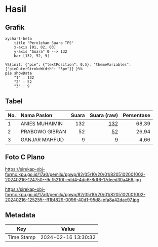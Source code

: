# Hasil

## Grafik

```mermaid
xychart-beta
    title "Perolehan Suara TPS"
    x-axis [01, 02, 03]
    y-axis "Suara" 0 --> 132
    bar [132, 52, 9]
```

```mermaid
%%{init: {"pie": {"textPosition": 0.5}, "themeVariables": {"pieOuterStrokeWidth": "5px"}} }%%
pie showData
    "1" : 132
    "2" : 52
    "3" : 9
```

## Tabel

| No. | Nama Paslon    | Suara | Suara (raw) | Persentase |
|:--- |:-------------- | -----:| -----------:| ----------:|
| 1   | ANIES MUHAIMIN | 132   | [132][p-1]  | 68,39      |
| 2   | PRABOWO GIBRAN | 52    | [52][p-2]   | 26,94      |
| 3   | GANJAR MAHFUD  | 9     | [9][p-3]    | 4,66       |


[p-1]: https://github.com/gigit-pemilu/pemilu-2024-82-maluku-utara/blob/main/pilpres/hitung-suara/sub/82-maluku-utara/sub/05-kepulauan-sula/sub/10-mangoli-utara-timur/sub/2001-kawata/sub/002-tps/sub/paslon-1.txt
[p-2]: https://github.com/gigit-pemilu/pemilu-2024-82-maluku-utara/blob/main/pilpres/hitung-suara/sub/82-maluku-utara/sub/05-kepulauan-sula/sub/10-mangoli-utara-timur/sub/2001-kawata/sub/002-tps/sub/paslon-2.txt
[p-3]: https://github.com/gigit-pemilu/pemilu-2024-82-maluku-utara/blob/main/pilpres/hitung-suara/sub/82-maluku-utara/sub/05-kepulauan-sula/sub/10-mangoli-utara-timur/sub/2001-kawata/sub/002-tps/sub/paslon-3.txt

## Foto C Plano

https://sirekap-obj-formc.kpu.go.id/17a0/pemilu/ppwp/82/05/10/20/01/8205102001002-20240216-124750--9cf5210f-edd4-4dc6-8df6-17deed30a466.jpg

https://sirekap-obj-formc.kpu.go.id/17a0/pemilu/ppwp/82/05/10/20/01/8205102001002-20240216-125255--ff1bf829-0096-40d1-95d8-efa8a42dac97.jpg


## Metadata

| Key        | Value               |
| ---------- | ------------------- |
| Time Stamp | 2024-02-16 13:30:32 |



